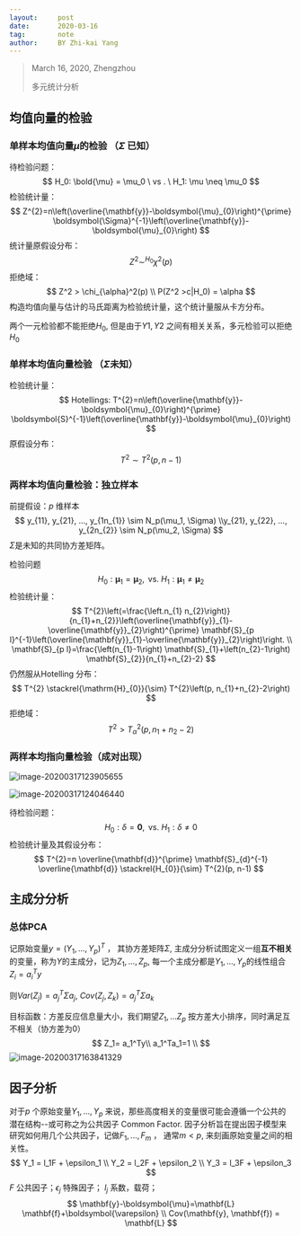 ```yaml
---
layout:     post
date:       2020-03-16
tag:        note
author:     BY Zhi-kai Yang
---
```


>March 16, 2020, Zhengzhou
>
>多元统计分析

## 均值向量的检验

### 单样本均值向量$\mu$的检验 （$\Sigma$ 已知）

待检验问题： 
$$
H_0: \bold{\mu} = \mu_0 \ vs . \ H_1: \mu \neq \mu_0 
$$
检验统计量：
$$
Z^{2}=n\left(\overline{\mathbf{y}}-\boldsymbol{\mu}_{0}\right)^{\prime} \boldsymbol{\Sigma}^{-1}\left(\overline{\mathbf{y}}-\boldsymbol{\mu}_{0}\right)
$$
统计量原假设分布：
$$
Z^2 \sim^{H_0} \chi^2(p)
$$
拒绝域：
$$
Z^2 > \chi_{\alpha}^2(p) \\
P(Z^2 >c|H_0) = \alpha
$$
构造均值向量与估计的马氏距离为检验统计量，这个统计量服从卡方分布。 

两个一元检验都不能拒绝$H_0$, 但是由于$Y1,Y2$ 之间有相关关系，多元检验可以拒绝$H_0$

### 单样本均值向量检验 （$\Sigma$未知）

检验统计量：
$$
Hotellings: T^{2}=n\left(\overline{\mathbf{y}}-\boldsymbol{\mu}_{0}\right)^{\prime} \boldsymbol{S}^{-1}\left(\overline{\mathbf{y}}-\boldsymbol{\mu}_{0}\right)
$$
原假设分布：
$$
T^2 \sim T^2(p, n-1)
$$

### 两样本均值向量检验：独立样本

前提假设：$p$ 维样本 
$$
y_{11}, y_{21}, ..., y_{1n_{1}} \sim N_p(\mu_1, \Sigma) \\y_{21}, y_{22}, ..., y_{2n_{2}} \sim N_p(\mu_2, \Sigma)
$$
$\Sigma$是未知的共同协方差矩阵。

检验问题
$$
H_{0}: \boldsymbol{\mu}_{1}=\boldsymbol{\mu}_{2}, \text { vs. } H_{1}: \boldsymbol{\mu}_{1} \neq \boldsymbol{\mu}_{2}
$$
检验统计量：
$$
T^{2}\left(=\frac{\left.n_{1} n_{2}\right)}{n_{1}+n_{2}}\left(\overline{\mathbf{y}}_{1}-\overline{\mathbf{y}}_{2}\right)^{\prime} \mathbf{S}_{p l}^{-1}\left(\overline{\mathbf{y}}_{1}-\overline{\mathbf{y}}_{2}\right)\right. \\
\mathbf{S}_{p l}=\frac{\left(n_{1}-1\right) \mathbf{S}_{1}+\left(n_{2}-1\right) \mathbf{S}_{2}}{n_{1}+n_{2}-2}
$$
仍然服从Hotelling 分布：
$$
T^{2} \stackrel{\mathrm{H}_{0}}{\sim} T^{2}\left(p, n_{1}+n_{2}-2\right)
$$
拒绝域：
$$
T^{2}>T_{\alpha}^{2}\left(p, n_{1}+n_{2}-2\right)
$$

### 两样本均指向量检验（成对出现）

![image-20200317123905655](../../../../img/post/multi-01.png)

![image-20200317124046440](../../../../img/post/multi-02.png)

待检验问题：
$$
H_{0}: \delta=\mathbf{0}, \text { vs. } H_{1}: \delta \neq 0
$$
检验统计量及其假设分布：
$$
T^{2}=n \overline{\mathbf{d}}^{\prime} \mathbf{S}_{d}^{-1} \overline{\mathbf{d}} \stackrel{H_{0}}{\sim} T^{2}(p, n-1)
$$

## 主成分分析

### 总体PCA

记原始变量$y = (Y_1, ..., Y_p)^T$ ， 其协方差矩阵$\Sigma$, 主成分分析试图定义一组**互不相关**的变量，称为$Y$的主成分，记为$Z_1, ..., Z_p$,  每一个主成分都是$Y_1,...,Y_p$的线性组合 $Z_i = a_i^Ty$

则$Var(Z_j) = a_j^T\Sigma a_j$, $Cov(Z_j, Z_k) = a_j^T\Sigma a_k$

目标函数：方差反应信息量大小，我们期望$Z_1,...Z_p$ 按方差大小排序，同时满足互不相关（协方差为0）
$$
Z_1= a_1^Ty\\
a_1^Ta_1=1 \\
$$
![image-20200317163841329](../../../../img/post/multi-03.png)

## 因子分析

对于$p$ 个原始变量$Y_1,...,Y_p$ 来说，那些高度相关的变量很可能会遵循一个公共的潜在结构--或可称之为公共因子 Common Factor.  因子分析旨在提出因子模型来研究如何用几个公共因子，记做$F_1, ...,F_m$ ， 通常$m <p$, 来刻画原始变量之间的相关性。
$$
Y_1 = l_1F + \epsilon_1 \\
Y_2 = l_2F + \epsilon_2 \\
Y_3 = l_3F + \epsilon_3
$$
$F$ 公共因子；$\epsilon_j$ 特殊因子； $l_j$ 系数，载荷；
$$
\mathbf{y}-\boldsymbol{\mu}=\mathbf{L} \mathbf{f}+\boldsymbol{\varepsilon} \\
Cov(\mathbf{y}, \mathbf{f}) = \mathbf{L}
$$
